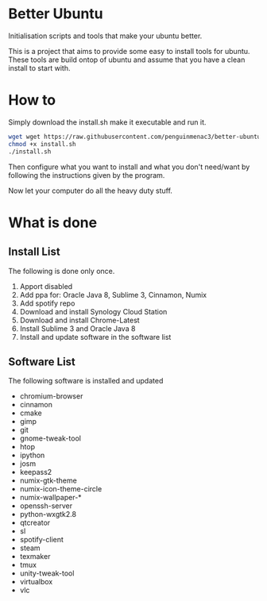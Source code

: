 # Better Ubuntu

Initialisation scripts and tools that make your ubuntu better.

This is a project that aims to provide some easy to install tools for ubuntu. These tools are build ontop of ubuntu and assume that you have a clean install to start with.

# How to

Simply download the install.sh make it executable and run it.

```bash
wget wget https://raw.githubusercontent.com/penguinmenac3/better-ubuntu/master/scripts/install.sh
chmod +x install.sh
./install.sh
```

Then configure what you want to install and what you don't need/want by following the instructions given by the program.

Now let your computer do all the heavy duty stuff.

# What is done

## Install List
The following is done only once.

1. Apport disabled
2. Add ppa for: Oracle Java 8, Sublime 3, Cinnamon, Numix
3. Add spotify repo
4. Download and install Synology Cloud Station
5. Download and install Chrome-Latest
6. Install Sublime 3 and Oracle Java 8
7. Install and update software in the software list

## Software List
The following software is installed and updated

* chromium-browser
* cinnamon
* cmake
* gimp
* git
* gnome-tweak-tool
* htop
* ipython
* josm
* keepass2
* numix-gtk-theme
* numix-icon-theme-circle
* numix-wallpaper-*
* openssh-server
* python-wxgtk2.8
* qtcreator
* sl
* spotify-client
* steam
* texmaker
* tmux
* unity-tweak-tool
* virtualbox
* vlc
